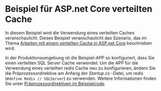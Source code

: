 # <a name="aspnet-core-distributed-cache-sample"></a>Beispiel für ASP.net Core verteilten Cache

In diesem Beispiel wird die Verwendung eines verteilten Caches veranschaulicht. Dieses Beispiel veranschaulicht das Szenario, das im Thema [Arbeiten mit einem verteilten Cache in ASP.net Core](https://docs.microsoft.com/aspnet/core/performance/caching/distributed) beschrieben wird.

In der Produktionsumgebung ist die Beispiel-APP so konfiguriert, dass Sie einen verteilten SQL Server Cache verwendet. Um die APP für die Verwendung eines verteilten redis Cache neu zu konfigurieren, ändern Sie die Präprozessordirektive am Anfang der *Startup.cs* -Datei, um redis (`#define Redis // SQLServer`) zu verwenden. Weitere Informationen finden Sie unter [Präprozessordirektiven im Beispielcode](https://docs.microsoft.com/aspnet/core/#preprocessor-directives-in-sample-code).
